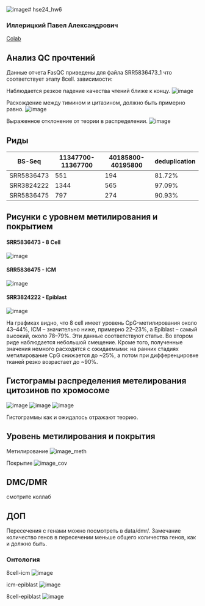![image](https://github.com/user-attachments/assets/8921cde1-1c8f-4b65-95fe-d3634fda9d0c)# hse24_hw6
### Иллерицкий Павел Александрович

[Colab](https://colab.research.google.com/drive/1z-QWQ8YTYXtWpc8bcUR57elaoj4Ibrnc?usp=sharing)

## Анализ QC прочтений
Данные отчета FasQC приведены для файла SRR5836473_1 что соответствует этапу 8cell. зависимости:

Наблюдается резкое падение качества чтений ближе к концу.
![image](https://github.com/user-attachments/assets/12ada7dd-22d1-444d-8aec-72d544891ada)


Расхождение между тимином и цитазином, должно быть примерно равно.
![image](https://github.com/user-attachments/assets/e927f3b1-b87e-4b16-a739-b7fd6da3bd86)


Выраженное отклонение от теории в распределении.
![image](https://github.com/user-attachments/assets/65ebfb17-c24b-4576-8dd8-83c5a45d0ac6)


## Риды
BS-Seq | 11347700-11367700 | 40185800-40195800 | deduplication 
--- | --- | --- | ---
SRR5836473 | 551  | 194 | 81.72%
SRR3824222 | 1344 | 565 | 97.09%
SRR5836475 | 797  | 274 | 90.93%

## Рисунки с уровнем метилирования и покрытием

#### SRR5836473 - 8 Cell
![image](https://github.com/user-attachments/assets/7afbe728-8e78-42f1-aef5-d7042574bd7b)

#### SRR5836475 - ICM
![image](https://github.com/user-attachments/assets/bb322731-a5c6-4986-82e7-d52f6f8360fe)


#### SRR3824222 - Epiblast
![image](https://github.com/user-attachments/assets/3a4a0e25-6b8b-40a1-a4d3-d6d6a338c3b6)

На графиках видно, что 8 cell имеет уровень CpG-метилирования около 43–44%, ICM – значительно ниже, примерно 22–23%, а Epiblast – самый высокий, около 78–79%. Эти данные соответствуют статье. Во втором риде наблюдается небольшой смещение. Кроме того, полученные значения немного расходятся с ожидаемыми: на ранних стадиях метилирование CpG снижается до ~25%, а потом при дифференцировке тканей резко возрастает до ~90%.

## Гистограмы распределения метелирования цитозинов по хромосоме
![image](https://github.com/user-attachments/assets/a26987e5-9f88-477b-9a97-2c14acdae2ea)
![image](https://github.com/user-attachments/assets/1e017e14-c8e9-488a-b545-146ee6a7e42b)
![image](https://github.com/user-attachments/assets/e8bcb026-ce42-4c59-aa11-cf0213b20dcc)

Гистограммы как и ожидалось отражают теорию.

## Уровень метилирования и покрытия

Метилирование
![image_meth](https://github.com/user-attachments/assets/061a98de-141f-4454-86ba-4a32a648ebf8)

Покрытие
![image_cov](https://github.com/user-attachments/assets/7e4d26fd-9a79-4940-bc22-d4bba88ae2dc)

## DMC/DMR 
смотрите коллаб

## ДОП
Пересечения с генами можно посмотреть в data/dmr/. Замечание количество генов в пересечении меньше общего количества генов, как и должно быть.

### Онтология
8cell-icm
![image](https://github.com/user-attachments/assets/ac1b9dec-bdfd-4cef-9a81-1b7c49a707b9)

icm-epiblast
![image](https://github.com/user-attachments/assets/649eefe1-0837-40e6-b656-93730443cdfd)

8cell-epiblast
![image](https://github.com/user-attachments/assets/29d0bc5c-beac-4c2a-9b78-3699ba1d6776)
